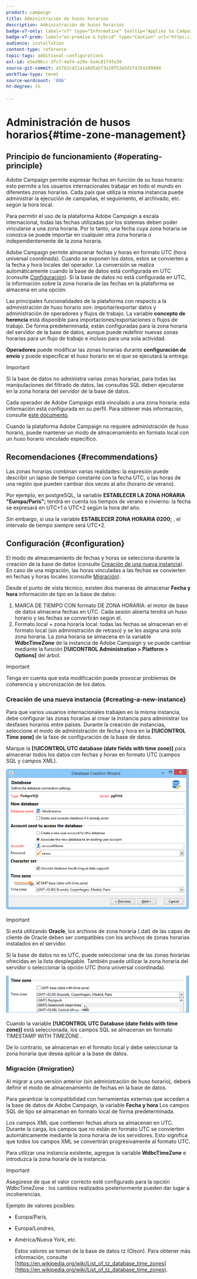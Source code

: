 ```yaml
---
product: campaign
title: Administración de husos horarios
description: Administración de husos horarios
badge-v7-only: label="v7" type="Informative" tooltip="Applies to Campaign Classic v7 only"
badge-v7-prem: label="on-premise & hybrid" type="Caution" url="https://experienceleague.adobe.com/docs/campaign-classic/using/installing-campaign-classic/architecture-and-hosting-models/hosting-models-lp/hosting-models.html?lang=en" tooltip="Applies to on-premise and hybrid deployments only"
audience: installation
content-type: reference
topic-tags: additional-configurations
exl-id: e5ed96cc-3fc7-4af4-a29e-5a4c81f4fe39
source-git-commit: a5762cd21a1a6d5a5f3a10f53a5d1f43542d99d4
workflow-type: tm+mt
source-wordcount: '886'
ht-degree: 1%

---
```


# Administración de husos horarios{#time-zone-management}



## Principio de funcionamiento {#operating-principle}

Adobe Campaign permite expresar fechas en función de su huso horario: esto permite a los usuarios internacionales trabajar en todo el mundo en diferentes zonas horarias. Cada país que utiliza la misma instancia puede administrar la ejecución de campañas, el seguimiento, el archivado, etc. según la hora local.

Para permitir el uso de la plataforma Adobe Campaign a escala internacional, todas las fechas utilizadas por los sistemas deben poder vincularse a una zona horaria. Por lo tanto, una fecha cuya zona horaria se conozca se puede importar en cualquier otra zona horaria o independientemente de la zona horaria.

Adobe Campaign permite almacenar fechas y horas en formato UTC (hora universal coordinada). Cuando se exponen los datos, estos se convierten a la fecha y hora locales del operador. La conversión se realiza automáticamente cuando la base de datos está configurada en UTC (consulte [Configuración](#configuration)). Si la base de datos no está configurada en UTC, la información sobre la zona horaria de las fechas en la plataforma se almacena en una opción.

Las principales funcionalidades de la plataforma con respecto a la administración de huso horario son: importar/exportar datos y administración de operadores y flujos de trabajo. La variable **concepto de herencia** está disponible para importaciones/exportaciones o flujos de trabajo. De forma predeterminada, están configuradas para la zona horaria del servidor de la base de datos, aunque puede redefinir nuevas zonas horarias para un flujo de trabajo e incluso para una sola actividad.

**Operadores** puede modificar las zonas horarias durante **configuración de envío** y puede especificar el huso horario en el que se ejecutará la entrega.

>[!IMPORTANT]
>
>Si la base de datos no administra varias zonas horarias, para todas las manipulaciones del filtrado de datos, las consultas SQL deben ejecutarse en la zona horaria del servidor de la base de datos.

Cada operador de Adobe Campaign está vinculado a una zona horaria: esta información está configurada en su perfil. Para obtener más información, consulte [este documento](../../platform/using/access-management.md).

Cuando la plataforma Adobe Campaign no requiere administración de huso horario, puede mantener un modo de almacenamiento en formato local con un huso horario vinculado específico.

## Recomendaciones {#recommendations}

Las zonas horarias combinan varias realidades: la expresión puede describir un lapso de tiempo constante con la fecha UTC, o las horas de una región que pueden cambiar dos veces al año (horario de verano).

Por ejemplo, en postgreSQL, la variable **ESTABLECER LA ZONA HORARIA &quot;Europa/París&quot;;** tendrá en cuenta los tiempos de verano e invierno: la fecha se expresará en UTC+1 o UTC+2 según la hora del año.

Sin embargo, si usa la variable **ESTABLECER ZONA HORARIA 0200;** , el intervalo de tiempo siempre será UTC+2.

## Configuración {#configuration}

El modo de almacenamiento de fechas y horas se selecciona durante la creación de la base de datos (consulte [Creación de una nueva instancia](#creating-a-new-instance)). En caso de una migración, las horas vinculadas a las fechas se convierten en fechas y horas locales (consulte [Migración](#migration)).

Desde el punto de vista técnico, existen dos maneras de almacenar **Fecha y hora** información de tipo en la base de datos:

1. MARCA DE TIEMPO CON formato DE ZONA HORARIA: el motor de base de datos almacena fechas en UTC. Cada sesión abierta tendrá un huso horario y las fechas se convertirán según él.
1. Formato local + zona horaria local: todas las fechas se almacenan en el formato local (sin administración de retraso) y se les asigna una sola zona horaria. La zona horaria se almacena en la variable **WdbcTimeZone** de la instancia de Adobe Campaign y se puede cambiar mediante la función **[!UICONTROL Administration > Platform > Options]** del árbol.

>[!IMPORTANT]
>
>Tenga en cuenta que esta modificación puede provocar problemas de coherencia y sincronización de los datos.

### Creación de una nueva instancia {#creating-a-new-instance}

Para que varios usuarios internacionales trabajen en la misma instancia, debe configurar las zonas horarias al crear la instancia para administrar los desfases horarios entre países. Durante la creación de instancias, seleccione el modo de administración de fecha y hora en la **[!UICONTROL Time zone]** de la fase de configuración de la base de datos.

Marque la **[!UICONTROL UTC database (date fields with time zone)]** para almacenar todos los datos con fechas y horas en formato UTC (campos SQL y campos XML).

![](assets/install_wz_select_utc_option.png)

>[!IMPORTANT]
>
>Si está utilizando **Oracle**, los archivos de zona horaria (.dat) de las capas de cliente de Oracle deben ser compatibles con los archivos de zonas horarias instalados en el servidor.

Si la base de datos no es UTC, puede seleccionar una de las zonas horarias ofrecidas en la lista desplegable. También puede utilizar la zona horaria del servidor o seleccionar la opción UTC (hora universal coordinada).

![](assets/install_wz_unselect_utc_option.png)

Cuando la variable **[!UICONTROL UTC Database (date fields with time zone)]** está seleccionada, los campos SQL se almacenan en formato TIMESTAMP WITH TIMEZONE .

De lo contrario, se almacenan en el formato local y debe seleccionar la zona horaria que desea aplicar a la base de datos.

### Migración {#migration}

Al migrar a una versión anterior (sin administración de huso horario), deberá definir el modo de almacenamiento de fechas en la base de datos.

Para garantizar la compatibilidad con herramientas externas que acceden a la base de datos de Adobe Campaign, la variable **Fecha y hora** Los campos SQL de tipo se almacenan en formato local de forma predeterminada.

Los campos XML que contienen fechas ahora se almacenan en UTC. Durante la carga, los campos que no están en formato UTC se convierten automáticamente mediante la zona horaria de los servidores. Esto significa que todos los campos XML se convertirán progresivamente al formato UTC.

Para utilizar una instancia existente, agregue la variable **WdbcTimeZone** e introduzca la zona horaria de la instancia.

>[!IMPORTANT]
>
>Asegúrese de que el valor correcto esté configurado para la opción WdbcTimeZone : los cambios realizados posteriormente pueden dar lugar a incoherencias.

Ejemplo de valores posibles:

* Europa/París,
* Europa/Londres,
* América/Nueva York, etc.

   Estos valores se toman de la base de datos tz (Olson). Para obtener más información, consulte [https://en.wikipedia.org/wiki/List_of_tz_database_time_zones](https://en.wikipedia.org/wiki/List_of_tz_database_time_zones).
